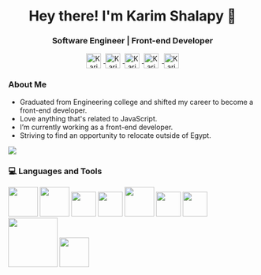 <h1 align="center">Hey there! I'm Karim Shalapy 👋 </h1>

<h3 align="center">Software Engineer | Front-end Developer</h3>
<div align="center">
<a href="https://twitter.com/KarimShalapy" target="_blank">
  <img align="center" alt="Karim's Twitter" width="30px" style="margin-right: 5px" src="https://cdn.jsdelivr.net/npm/simple-icons@v3/icons/twitter.svg" />
</a>
<a href="https://www.linkedin.com/in/karimshalapy/" target="_blank">
  <img align="center" alt="Karim's Linkdein" width="30px" style="margin-right: 5px" src="https://cdn.jsdelivr.net/npm/simple-icons@v3/icons/linkedin.svg" />
</a>
<a href="https://t.me/karimshalapy95" target="_blank">
  <img align="center" alt="Karim's Telegram" width="30px" style="margin-right: 5px" src="https://cdn.jsdelivr.net/npm/simple-icons@v3/icons/telegram.svg" />
</a>
<a href="https://www.hackerrank.com/karimshalapy" target="_blank">
  <img align="center" alt="Karim's Hackerrank" width="30px" style="margin-right: 7px" src="https://cdn.jsdelivr.net/npm/simple-icons@v3/icons/hackerrank.svg" />
</a>
<a href="https://karimshalapy.github.io" target="_blank">
  <img align="center" alt="Karim's Website" width="30" src="https://i.imgur.com/xI3Vihf.png" />
</a>
<br />
</div>

<div>

<div align="left"> 
  <h3>About Me </h3>

  - Graduated from Engineering college and shifted my career to become a front-end developer.
  - Love anything that's related to JavaScript.
  - I’m currently working as a front-end developer.
  - Striving to find an opportunity to relocate outside of Egypt.
  <div>
    <img src="https://github-readme-stats.vercel.app/api/top-langs/?username=karimshalapy&theme=dark" />
  </div>

</div> 
  

</div>

<div>
  <h3> 💻 Languages and Tools </h3>
  <p>
   <img src="https://media.giphy.com/media/XAxylRMCdpbEWUAvr8/source.gif" width="60">
   <img src="https://media.giphy.com/media/fsEaZldNC8A1PJ3mwp/source.gif" width="60">
   <img src="https://media3.giphy.com/media/ln7z2eWriiQAllfVcn/200w.webp" width="50">
   <img src="https://i.giphy.com/media/eNAsjO55tPbgaor7ma/200w.webp" width="50">
   <img src="https://media.giphy.com/media/Ri2TUcKlaOcaDBxFpY/source.gif" width="60">
   <img src="https://i.giphy.com/media/IdyAQJVN2kVPNUrojM/200.webp" width="50">
   <img src="https://media3.giphy.com/media/kdFc8fubgS31b8DsVu/giphy.webp" width="50">
   <img src="https://media.giphy.com/media/kH1DBkPNyZPOk0BxrM/giphy.gif" width="100">
   <img src="https://media.giphy.com/media/KzJkzjggfGN5Py6nkT/source.gif" width="60">

</div> 
